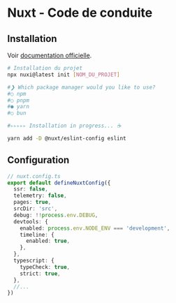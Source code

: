 # Nuxt - Code de conduite
## Installation
Voir [documentation officielle](https://nuxt.com/docs/getting-started/installation).
```bash
# Installation du projet
npx nuxi@latest init [NOM_DU_PROJET]

#❯ Which package manager would you like to use?
#○ npm
#○ pnpm
#● yarn
#○ bun

#▹▹▹▹▹ Installation in progress... ☕

yarn add -D @nuxt/eslint-config eslint
```

## Configuration
```ts
// nuxt.config.ts
export default defineNuxtConfig({
  ssr: false,
  telemetry: false,
  pages: true,
  srcDir: 'src',
  debug: !!process.env.DEBUG,
  devtools: {
    enabled: process.env.NODE_ENV === 'development',
    timeline: {
      enabled: true,
    },
  },
  typescript: {
    typeCheck: true,
    strict: true,
  },
  //...
})
